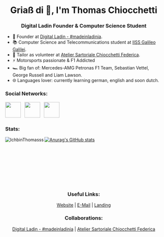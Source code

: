 <!-- Header -->
<h1 align="center">Griaß di 👋, I'm Thomas Chiocchetti</h1>
<h3 align="center">Digital Ladin Founder & Computer Science Student</h1>

<!-- Bio -->
- 🌱 Founder at <a href="https://digital-ladin.com">Digital Ladin - #madeinladinia</a>.
- 📚 Computer Science and Telecommunications student at <a href="http://iisgalilei.eu">IISS Galileo Galilei</a>.
- 💼 Tailor as volunteer at <a href="https://sartoriatelierfc.com">Atelier Sartoriale Chiocchetti Federica</a>.
- ⚡ Motorsports passionate & F1 Addicted
- 🏎 Big fan of: Mercedes-AMG Petronas F1 Team, Sebastian Vettel, George Russell and Liam Lawson.
- 🌐 Languages lover: currently learning german, english and soon dutch.

<!-- Social Networks -->
<h3 align="left">Social Networks:</h3>
<a href="https://www.instagram.com/thomaschiocchetti" target="_blank"><img src="https://cdn2.iconfinder.com/data/icons/social-icons-33/128/Instagram-1024.png" width="50px" height="50px"></a>&nbsp;&nbsp;
<a href="https://linkedin.com/in/chiocchetti" target="_blank"><img src="https://cdn2.iconfinder.com/data/icons/social-media-2285/512/1_Linkedin_unofficial_colored_svg-1024.png" width="50px" height="50px"></a>&nbsp;&nbsp;
<a href="https://t.me/thomaschiocchetti" target="_blank"><img src="https://cdn3.iconfinder.com/data/icons/social-icons-33/512/Telegram-1024.png" width="50px" height="50px"></a>

<!-- Github related stuff -->
<br>
<div class="github-related-things">
<h3 align="left">Stats:</h3>

[![Anurag's GitHub stats](https://github-readme-stats.vercel.app/api?username=IchbinThomasss)](https://github.com/anuraghazra/github-readme-stats) &nbsp; <img align="left" src="https://github-readme-stats.vercel.app/api/top-langs?username=IchbinThomasss&show_icons=true&locale=en&layout=compact" alt="IchbinThomasss"/>
</div>
<br><br><br><br><br><br><br>
<!-- Useful Links -->
<div class="useful-links">
<h3 align="center">Useful Links:</h3>
<p align="center"><a href="https://thomaschiocchetti.de?utm_source=github&utm_medium=link&utm_campaign=social-campaign">Website</a> | <a href="mailto:info@thomaschiocchetti.de">E-Mail</a> | <a href="https://thomaschiocchetti.de/landing">Landing</a></p>
</div>
<!-- Collabs -->
<h3 align="center">Collaborations:</h3>
<p align="center"><a href="https://digital-ladin.com?utm_source=thomaschiocchetti_github&utm_medium=link&utm_campaign=collaborations-campaign">Digital Ladin - #madeinladinia</a> | <a href="https://sartoriatelierfc.com?utm_source=thomaschiocchetti_github&utm_medium=link&utm_campaign=collaborations-campaign">Atelier Sartoriale Chiocchetti Federica</a>
